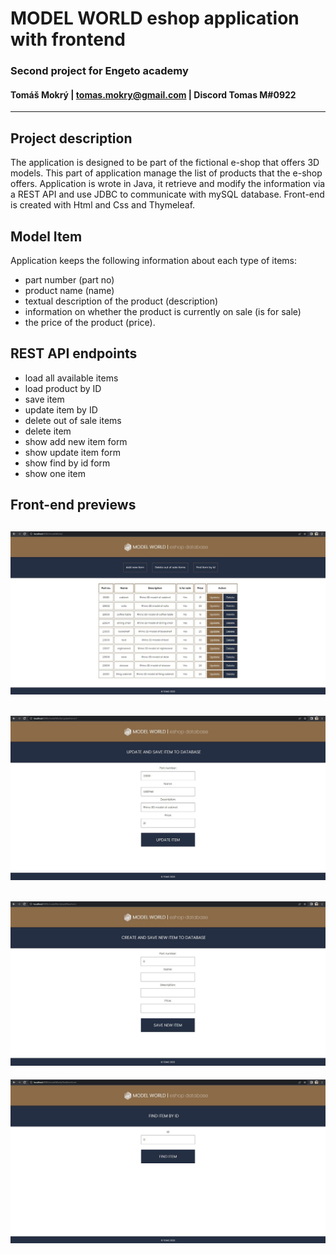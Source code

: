 # **MODEL WORLD eshop application with frontend**
### Second project for Engeto academy 
#### Tomáš Mokrý | tomas.mokry@gmail.com | Discord Tomas M#0922
---
## **Project description**
The application is designed to be part of the fictional e-shop that offers 3D models. 
This part of application manage the list of products that the e-shop offers. 
Application is wrote in Java, it retrieve and modify the information via a REST API and use JDBC to communicate with mySQL database.
Front-end is created with Html and Css and Thymeleaf.

## **Model Item**
Application keeps the following information about each type of items:
* part number (part no)
* product name (name)
* textual description of the product (description)
* information on whether the product is currently on sale (is for sale)
* the price of the product (price).

## **REST API endpoints**
* load all available items
* load product by ID
* save item
* update item by ID
* delete out of sale items
* delete item
* show add new item form
* show update item form
* show find by id form
* show one item

## **Front-end previews**


![start](homepage.JPG)
---
![start](updateItem.JPG)
---
![start](addItem.JPG)
---
![start](findItem.JPG)


